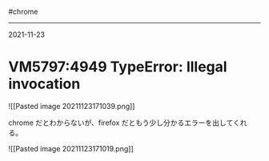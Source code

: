 #chrome

---
2021-11-23

# VM5797:4949 TypeError: Illegal invocation

![[Pasted image 20211123171039.png]]

chrome だとわからないが、firefox だともう少し分かるエラーを出してくれる。

![[Pasted image 20211123171019.png]]